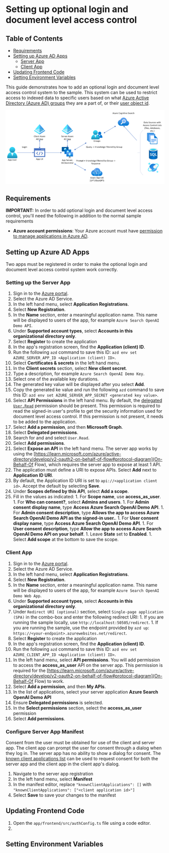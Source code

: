 # Setting up optional login and document level access control

## Table of Contents

- [Requirements](#requirements)
- [Setting up Azure AD Apps](#setting-up-azure-ad-apps)
  - [Server App](#server-app)
  - [Client App](#client-app)
- [Updating Frontend Code](#updating-frontend-code)
- [Setting Environment Variables](#setting-environment-variables)

This guide demonstrates how to add an optional login and document level access control system to the sample. This system can be used to restrict access to indexed data to specific users based on what [Azure Active Directory (Azure AD) groups](https://learn.microsoft.com/azure/active-directory/fundamentals/how-to-manage-groups) they are a part of, or their [user object id](https://learn.microsoft.com/partner-center/find-ids-and-domain-names#find-the-user-object-id).

![AppLoginArchitecture](./docs/applogincomponents.png)

## Requirements

**IMPORTANT:** In order to add optional login and document level access control, you'll need the following in addition to the normal sample requirements

* **Azure account permissions**: Your Azure account must have [permission to manage applications in Azure AD](https://learn.microsoft.com/azure/active-directory/develop/quickstart-register-app#prerequisites).


## Setting up Azure AD Apps

Two apps must be registered in order to make the optional login and document level access control system work correctly.

### Setting up the Server App

1. Sign in to the [Azure portal](https://portal.azure.com/).
1. Select the Azure AD Service.
1. In the left hand menu, select **Application Registrations**.
1. Select **New Registration**.
  1. In the **Name** section, enter a meaningful application name. This name will be displayed to users of the app, for example `Azure Search OpenAI Demo API`.
  1. Under **Supported account types**, select **Accounts in this organizational directory only**.
1. Select **Register** to create the application
1. In the app's registration screen, find the **Application (client) ID**.
  1. Run the following `azd` command to save this ID: `azd env set AZURE_SERVER_APP_ID <Application (client) ID>`.
1. Select **Certificates & secrets** in the left hand menu.
1. In the **Client secrets** section, select **New client secret**.
  1. Type a description, for example `Azure Search OpenAI Demo Key`.
  1. Select one of the available key durations.
  1. The generated key value will be displayed after you select **Add**.
  1. Copy the generated ke value and run the following `azd` command to save this ID: `azd env set AZURE_SERVER_APP_SECRET <generated key value>`.
1. Select **API Permissions** in the left hand menu. By default, the [delegated `User.Read`](https://learn.microsoft.com/graph/permissions-reference#user-permissions) permission should be present. This permission is required to read the signed-in user's profile to get the security information used for document level access control. If this permission is not present, it needs to be added to the application.
  1. Select **Add a permission**, and then **Microsoft Graph**.
  1. Select **Delegated permissions**.
  1. Search for and and select `User.Read`.
  1. Select **Add permissions**.
1. Select **Expose an API** in the left hand menu. The server app works by using the [https://learn.microsoft.com/azure/active-directory/develop/v2-oauth2-on-behalf-of-flow#protocol-diagram](On-Behalf-Of Flow), which requires the server app to expose at least 1 API.
  1. The application must define a URI to expose APIs. Select **Add** next to **Application ID URI**.
  1. By default, the Application ID URI is set to `api://<application client id>`. Accept the default by selecting **Save**.
  1. Under **Scopes defined by this API**, select **Add a scope**.
  1. Fill in the values as indicated:
    1. For **Scope name**, use **access_as_user**.
    1. For **Who can consent?**, select **Admins and users**.
    1. For **Admin consent display name**, type **Access Azure Search OpenAI Demo API**.
    1. For **Admin consent description**, type **Allows the app to access Azure Search OpenAI Demo API as the signed-in user.**.
    1. For **User consent display name**, type **Access Azure Search OpenAI Demo API**.
    1. For **User consent description**, type **Allow the app to access Azure Search OpenAI Demo API on your behalf**.
    1. Leave **State** set to **Enabled**.
    1. Select **Add scope** at the bottom to save the scope.

### Client App

1. Sign in to the [Azure portal](https://portal.azure.com/).
1. Select the Azure AD Service.
1. In the left hand menu, select **Application Registrations**.
1. Select **New Registration**.
  1. In the **Name** section, enter a meaningful application name. This name will be displayed to users of the app, for example `Azure Search OpenAI Demo Web App`.
  1. Under **Supported account types**, select **Accounts in this organizational directory only**.
  1. Under `Redirect URI (optional)` section, select `Single-page application (SPA)` in the combo-box and enter the following redirect URI:
    1. If you are running the sample locally, use `http://localhost:50505/redirect`.
    1. If you are running the sample, use the endpoint provided by `azd up`: `https://<your-endpoint>.azurewebsites.net/redirect`.
1. Select **Register** to create the application
1. In the app's registration screen, find the **Application (client) ID**.
  1. Run the following `azd` command to save this ID: `azd env set AZURE_CLIENT_APP_ID <Application (client) ID>`.
1. In the left hand menu, select **API permissions**. You will add permission to access the **access_as_user** API on the server app. This permission is required for the [https://learn.microsoft.com/azure/active-directory/develop/v2-oauth2-on-behalf-of-flow#protocol-diagram](On-Behalf-Of Flow) to work.
  1. Select **Add a permission**, and then **My APIs**.
  1. In the list of applications, select your server application **Azure Search OpenAI Demo API**
  1. Ensure **Delegated permissions** is selected.
  1. In the **Select permissions** section, select the **access_as_user** permission
  1. Select **Add permissions**.

### Configure Server App Manifest

Consent from the user must be obtained for use of the client and server app. The client app can prompt the user for consent through a dialog when they log in. The server app has no ability to show a dialog for consent. The [known client applications list](https://learn.microsoft.com/en-us/azure/active-directory/develop/v2-oauth2-on-behalf-of-flow#gaining-consent-for-the-middle-tier-application) can be used to request consent for both the server app and the client app in the client app's dialog.

1. Navigate to the server app registration
1. In the left hand menu, select **Manifest**
1. In the manifest editor, replace `"knownClientApplications": []` with `"knownClientApplications": ["<client application id>"]`
1. Select **Save** to save your changes to the manifest

## Updating Frontend Code

1. Open the `app/frontend/src/authConfig.ts` file using a code editor.
1. 

## Setting Environment Variables